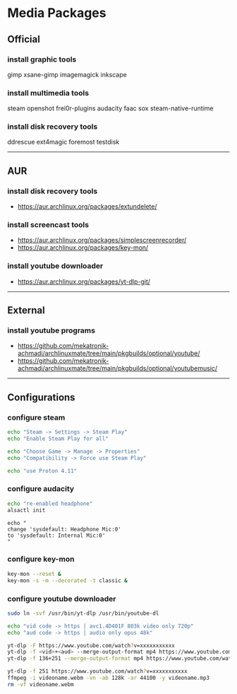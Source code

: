 # Media Packages

## Official

### install graphic tools

gimp xsane-gimp
imagemagick
inkscape

### install multimedia tools

steam openshot
frei0r-plugins
audacity faac sox
steam-native-runtime

### install disk recovery tools

ddrescue ext4magic foremost testdisk

--------------------------------------------------------------------------------

## AUR

### install disk recovery tools

- https://aur.archlinux.org/packages/extundelete/

### install screencast tools

- https://aur.archlinux.org/packages/simplescreenrecorder/
- https://aur.archlinux.org/packages/key-mon/

### install youtube downloader

- https://aur.archlinux.org/packages/yt-dlp-git/

--------------------------------------------------------------------------------

## External

### install youtube programs

- https://github.com/mekatronik-achmadi/archlinuxmate/tree/main/pkgbuilds/optional/youtube/
- https://github.com/mekatronik-achmadi/archlinuxmate/tree/main/pkgbuilds/optional/youtubemusic/

--------------------------------------------------------------------------------

## Configurations

### configure steam

```sh
echo "Steam -> Settings -> Steam Play"
echo "Enable Steam Play for all"

echo "Choose Game -> Manage -> Properties"
echo "Compatibility -> Force use Steam Play"

echo "use Proton 4.11"
```

### configure audacity

```sh
echo "re-enabled headphone"
alsactl init
```

```
echo "
change 'sysdefault: Headphone Mic:0'
to 'sysdefault: Internal Mic:0'
"
```

### configure key-mon

```sh
key-mon --reset &
key-mon -s -m --decorated -t classic &
```

### configure youtube downloader

```sh
sudo ln -svf /usr/bin/yt-dlp /usr/bin/youtube-dl

echo "vid code -> https | avc1.4D401F 803k video only 720p"
echo "aud code -> https │ audio only opus 48k"
```

```sh
yt-dlp -F https://www.youtube.com/watch?v=xxxxxxxxxxx
yt-dlp -f <vid>+<aud> --merge-output-format mp4 https://www.youtube.com/watch?v=xxxxxxxxxxx
yt-dlp -f 136+251 --merge-output-format mp4 https://www.youtube.com/watch?v=xxxxxxxxxxx

yt-dlp -f 251 https://www.youtube.com/watch?v=xxxxxxxxxxx
ffmpeg -i videoname.webm -vn -ab 128k -ar 44100 -y videoname.mp3
rm -vf videoname.webm
```
